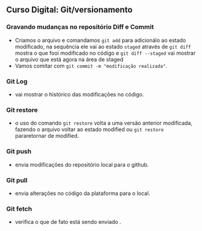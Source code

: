 ## Curso Digital: Git/versionamento

### Gravando mudanças no repositório Diff e Commit

- Criamos o arquivo e comandamos `git add` para adicionálo ao estado modificado, na sequência ele vai ao estado `staged` através de `git diff` mostra o que fooi modificado no código e `git diff --staged` vai mostrar o arquivo que está agora na área de staged
- Vamos comitar com `git commit -m "modificação realizada"`.

### Git Log
- vai mostrar o histórico das modificações no código.

### Git restore
- o uso do comando `git restore` volta a uma versão anterior modificada, fazendo o arquivo voltar ao estado modified ou `git restore` pararetornar de modified.

### Git push 
- envia modificações do repositório local para o github.

### Git pull
- envia alterações no código da plataforma para o local.
  
### Git fetch
- verifica o que de fato está sendo enviado . 

